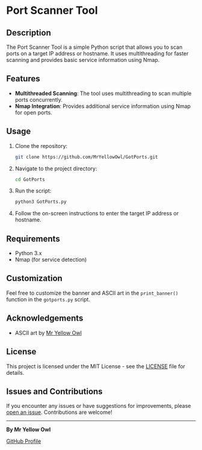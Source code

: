 # Port Scanner Tool

## Description

The Port Scanner Tool is a simple Python script that allows you to scan ports on a target IP address or hostname. It uses multithreading for faster scanning and provides basic service information using Nmap.

## Features

- **Multithreaded Scanning**: The tool uses multithreading to scan multiple ports concurrently.
- **Nmap Integration**: Provides additional service information using Nmap for open ports.

## Usage

1. Clone the repository:

    ```bash
    git clone https://github.com/MrYellowOwl/GotPorts.git
    ```

2. Navigate to the project directory:

    ```bash
    cd GotPorts
    ```

3. Run the script:

    ```bash
    python3 GotPorts.py
    ```

4. Follow the on-screen instructions to enter the target IP address or hostname.

## Requirements

- Python 3.x
- Nmap (for service detection)

## Customization

Feel free to customize the banner and ASCII art in the `print_banner()` function in the `gotports.py` script.

## Acknowledgements

- ASCII art by [Mr Yellow Owl](https://github.com/mryellowowl)

## License

This project is licensed under the MIT License - see the [LICENSE](LICENSE) file for details.

## Issues and Contributions

If you encounter any issues or have suggestions for improvements, please [open an issue](https://github.com/your-username/port-scanner-tool/issues). Contributions are welcome!

---

**By Mr Yellow Owl**

[GitHub Profile](https://github.com/mryellowowl)
